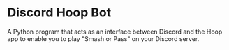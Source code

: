 # Discord Hoop Bot
A Python program that acts as an interface between Discord and the Hoop app to enable you to play "Smash or Pass" on your Discord server.
